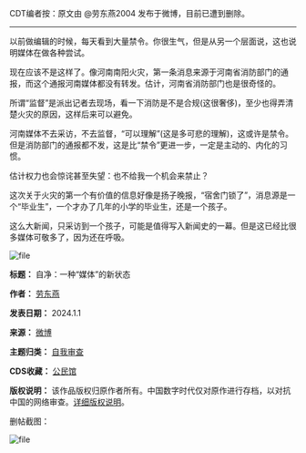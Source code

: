 CDT编者按：原文由 @劳东燕2004 发布于微博，目前已遭到删除。




---


以前做编辑的时候，每天看到大量禁令。你很生气，但是从另一个层面说，这也说明媒体在做各种尝试。


现在应该不是这样了。像河南南阳火灾，第一条消息来源于河南省消防部门的通报，而这个通报河南媒体都没有转发。估计，河南省消防部门也是很奇怪的。


所谓“监督”是派出记者去现场，看一下消防是不是合规(这很奢侈)，至少也得弄清楚火灾的原因，这样后来可以避免。


河南媒体不去采访，不去监督，“可以理解”(这是多可悲的理解)，这或许是禁令。但是消防部门的通报都不发，这是比“禁令”更进一步，一定是主动的、内化的习惯。


估计权力也会惊诧甚至失望：也不给我一个机会来禁止？


这次关于火灾的第一个有价值的信息好像是扬子晚报，“宿舍门锁了”，消息源是一个“毕业生”，一个才办了几年的小学的毕业生，还是一个孩子。


这么大新闻，只采访到一个孩子，可能是值得写入新闻史的一幕。但是这已经比很多媒体可敬多了，因为还在呼吸。


![file](https://chinadigitaltimes.net/chinese/files/2024/01/image-1705924254646.png)




**标题：** 自净：一种“媒体”的新状态  

**作者：** [劳东燕](https://chinadigitaltimes.net/space/劳东燕)  

**发表日期：** 2024.1.1  

**来源：** [微博](https://weibo.com/7740539018/NCVJraXN4)  

**主题归类：** [自我审查](https://chinadigitaltimes.net/space/自我审查)  

**CDS收藏：** [公民馆](https://chinadigitaltimes.net/space/%E5%85%AC%E6%B0%91%E9%A6%86)  

**版权说明：** 该作品版权归原作者所有。中国数字时代仅对原作进行存档，以对抗中国的网络审查。[详细版权说明](https://chinadigitaltimes.net/chinese/copyright)。


删帖截图：


![file](https://chinadigitaltimes.net/chinese/files/2024/01/image-1705924294218.png)

